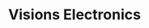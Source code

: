 ---
title: "Visions Electronics"
url: /calgary/visions-electronics-macleod-trail-s/
shop: electronics
---